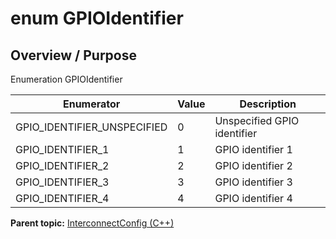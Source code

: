 # enum GPIOIdentifier

## Overview / Purpose

Enumeration GPIOIdentifier

|Enumerator|Value|Description|
|----------|-----|-----------|
|GPIO\_IDENTIFIER\_UNSPECIFIED|0|Unspecified GPIO identifier|
|GPIO\_IDENTIFIER\_1|1|GPIO identifier 1|
|GPIO\_IDENTIFIER\_2|2|GPIO identifier 2|
|GPIO\_IDENTIFIER\_3|3|GPIO identifier 3|
|GPIO\_IDENTIFIER\_4|4|GPIO identifier 4|

**Parent topic:** [InterconnectConfig \(C++\)](../../summary_pages/InterconnectConfig.md)

